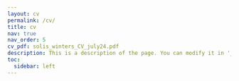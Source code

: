 ```yaml
---
layout: cv
permalink: /cv/
title: cv
nav: true
nav_order: 5
cv_pdf: solis_winters_CV_july24.pdf
description: This is a description of the page. You can modify it in '_pages/cv.md'. You can also change or remove the top pdf download button.
toc:
  sidebar: left
---
```

